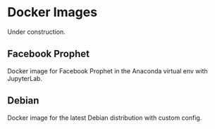 # Docker Images

Under construction.

## Facebook Prophet

Docker image for Facebook Prophet in the Anaconda virtual env with JupyterLab.

## Debian

Docker image for the latest Debian distribution with custom config.
